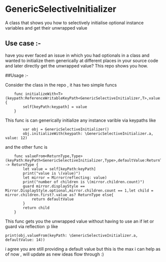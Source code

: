 # GenericSelectiveInitializer
A class that shows you how to selectively initialise optional instance variables and get their unwrapped value

## Use case :-

have you ever faced an issue in which you had optionals in a class and wanted to initialize them generically at different
places in your source code and later directly get the unwrapped value?
This repo shows you how.

##Usage :-

Consider the class in the repo , it has two simple funcs

```
    func initializeWith<T>(keypath:ReferenceWritableKeyPath<GenericSelectiveInitializer,T>,value:T) {
        self[keyPath:keypath] = value
    }
```

This func is can generically initialize any instance varible via keypaths like

```
        var obj = GenericSelectiveInitializer()
        obj.initializeWith(keypath: \GenericSelectiveInitializer.a, value: 12)
```

and the other func is 

```
    func valueFrom<ReturnType,Type>(keyPath:KeyPath<GenericSelectiveInitializer,Type>,defaultValue:ReturnType) -> ReturnType {
        let value = self[keyPath:keyPath]
        print("value is \(value)")
        let mirror = Mirror(reflecting: value)
        print("number of children is \(mirror.children.count)")
        guard mirror.displayStyle == Mirror.DisplayStyle.optional,mirror.children.count == 1,let child = mirror.children.first?.value as? ReturnType else{
            return defaultValue
        }
        return child
    }
```

This func gets you the unwrapped value without having to use an if let or guard via reflection :p like

```
print(obj.valueFrom(keyPath: \GenericSelectiveInitializer.a, defaultValue: 14))
```

i agree you are still providing a default value but this is the max i can help as of now , will update as new ideas flow through :)

